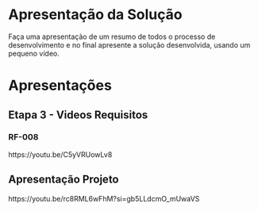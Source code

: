 # Apresentação da Solução

Faça uma apresentação de um resumo de todos o processo de desenvolvimento e no final apresente a solução desenvolvida, usando um pequeno vídeo.

# Apresentações

<h2>Etapa 3 - Videos Requisitos</h2>
<h3>RF-008</h3>
https://youtu.be/C5yVRUowLv8

<h2>Apresentação Projeto</h2>
https://youtu.be/rc8RML6wFhM?si=gb5LLdcmO_mUwaVS
